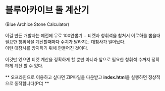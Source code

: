 # 블루아카이브 돌 계산기
(Blue Archice Stone Calculator)
<br>
<br>
이걸 만든 개발자는 예전에 무료 100연뽑기 + 티켓과 청휘석을 합쳐서 이로하를 뽑을때 필요한 청휘석을 계산할때마다 수치가 달라지는 대참사가 일어났다. <br>
이런 대참사를 방지하기 위해 만들어진 것이다.
<br>
<br>
이것만 있으면 티켓 계산을 정확하게 할 뿐만 아니라 앞으로 필요한 청휘석 수까지 정확하게 계산 할 수 있다.
<br>
<br>
** 오프라인으로 이용하고 싶다면 ZIP파일을 다운받고 **index.html**을 실행하면 정상적으로 동작합니다(PC) ** 
